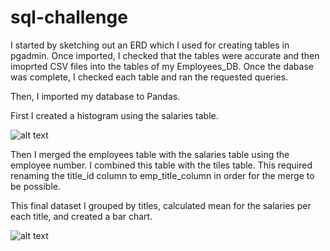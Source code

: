 # sql-challenge

I started by sketching out an ERD which I used for creating tables in pgadmin. Once imported, I checked that the tables were accurate and then imoprted CSV files into the tables of my Employees_DB. Once the dabase was complete, I checked each table and ran the requested queries.

Then, I imported my database to Pandas. 

First I created a histogram using the salaries table.

![alt text](https://github.com/AnitaRyn/sql-challenge/blob/main/Histogram.JPG)

Then I merged the employees table with the salaries table using the employee number.  I combined this table with the tiles table. This required renaming the  title_id column to emp_title_column in order for the merge to be possible.

This final dataset I grouped by titles, calculated mean for the salaries per each title, and created a bar chart. 

![alt text](https://github.com/AnitaRyn/sql-challenge/blob/main/Average_salary.JPG)

